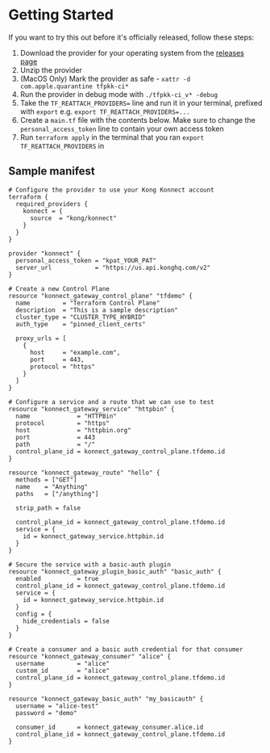 # Getting Started

If you want to try this out before it's officially released, follow these steps:

1. Download the provider for your operating system from the [releases page](https://github.com/mheap/tfpkk-ci/releases)
1. Unzip the provider
1. (MacOS Only) Mark the provider as safe - `xattr -d com.apple.quarantine tfpkk-ci*`
1. Run the provider in debug mode with `./tfpkk-ci_v* -debug`
1. Take the `TF_REATTACH_PROVIDERS=` line and run it in your terminal, prefixed with `export` e.g. `export TF_REATTACH_PROVIDERS=...`
1. Create a `main.tf` file with the contents below. Make sure to change the `personal_access_token` line to contain your own access token
1. Run `terraform apply` in the terminal that you ran `export TF_REATTACH_PROVIDERS` in

## Sample manifest

```hcl
# Configure the provider to use your Kong Konnect account
terraform {
  required_providers {
    konnect = {
      source  = "kong/konnect"
    }
  }
}

provider "konnect" {
  personal_access_token = "kpat_YOUR_PAT"
  server_url            = "https://us.api.konghq.com/v2"
}

# Create a new Control Plane
resource "konnect_gateway_control_plane" "tfdemo" {
  name         = "Terraform Control Plane"
  description  = "This is a sample description"
  cluster_type = "CLUSTER_TYPE_HYBRID"
  auth_type    = "pinned_client_certs"

  proxy_urls = [
    {
      host     = "example.com",
      port     = 443,
      protocol = "https"
    }
  ]
}

# Configure a service and a route that we can use to test
resource "konnect_gateway_service" "httpbin" {
  name             = "HTTPBin"
  protocol         = "https"
  host             = "httpbin.org"
  port             = 443
  path             = "/"
  control_plane_id = konnect_gateway_control_plane.tfdemo.id
}

resource "konnect_gateway_route" "hello" {
  methods = ["GET"]
  name    = "Anything"
  paths   = ["/anything"]

  strip_path = false

  control_plane_id = konnect_gateway_control_plane.tfdemo.id
  service = {
    id = konnect_gateway_service.httpbin.id
  }
}

# Secure the service with a basic-auth plugin
resource "konnect_gateway_plugin_basic_auth" "basic_auth" {
  enabled          = true
  control_plane_id = konnect_gateway_control_plane.tfdemo.id
  service = {
    id = konnect_gateway_service.httpbin.id
  }
  config = {
    hide_credentials = false
  }
}

# Create a consumer and a basic auth credential for that consumer
resource "konnect_gateway_consumer" "alice" {
  username         = "alice"
  custom_id        = "alice"
  control_plane_id = konnect_gateway_control_plane.tfdemo.id
}

resource "konnect_gateway_basic_auth" "my_basicauth" {
  username = "alice-test"
  password = "demo"

  consumer_id      = konnect_gateway_consumer.alice.id
  control_plane_id = konnect_gateway_control_plane.tfdemo.id
}
```
